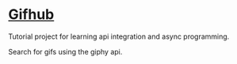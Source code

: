 # [Gifhub](https://rohitbhojak.github.io/gif-search/)

Tutorial project for learning api integration and async programming.

Search for gifs using the giphy api.
